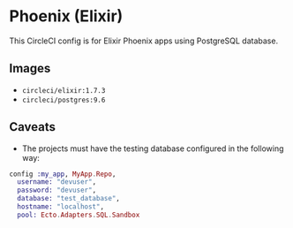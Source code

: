 # Phoenix (Elixir)

This CircleCI config is for Elixir Phoenix apps using PostgreSQL database.

## Images

- `circleci/elixir:1.7.3`
- `circleci/postgres:9.6`

## Caveats

- The projects must have the testing database configured in the following way:

```elixir
config :my_app, MyApp.Repo,
  username: "devuser",
  password: "devuser",
  database: "test_database",
  hostname: "localhost",
  pool: Ecto.Adapters.SQL.Sandbox
```
